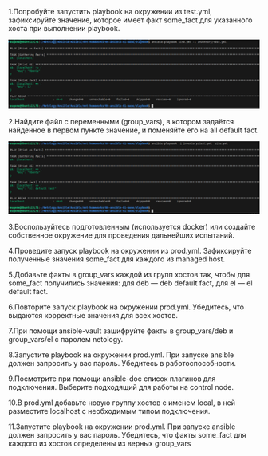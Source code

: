 1.Попробуйте запустить playbook на окружении из test.yml, зафиксируйте значение, которое имеет факт some_fact для указанного хоста при выполнении playbook.


![alt text](playbook/1.png)

2.Найдите файл с переменными (group_vars), в котором задаётся найденное в первом пункте значение, и поменяйте его на all default fact.

![alt text](playbook/2.png)

3.Воспользуйтесь подготовленным (используется docker) или создайте собственное окружение для проведения дальнейших испытаний.

4.Проведите запуск playbook на окружении из prod.yml. Зафиксируйте полученные значения some_fact для каждого из managed host.

5.Добавьте факты в group_vars каждой из групп хостов так, чтобы для some_fact получились значения: для deb — deb default fact, для el — el default fact.

6.Повторите запуск playbook на окружении prod.yml. Убедитесь, что выдаются корректные значения для всех хостов.

7.При помощи ansible-vault зашифруйте факты в group_vars/deb и group_vars/el с паролем netology.

8.Запустите playbook на окружении prod.yml. При запуске ansible должен запросить у вас пароль. Убедитесь в работоспособности.

9.Посмотрите при помощи ansible-doc список плагинов для подключения. Выберите подходящий для работы на control node.

10.В prod.yml добавьте новую группу хостов с именем local, в ней разместите localhost с необходимым типом подключения.

11.Запустите playbook на окружении prod.yml. При запуске ansible должен запросить у вас пароль. Убедитесь, что факты some_fact для каждого из хостов определены из верных group_vars
